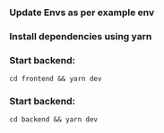 ### Update Envs as per example env

### Install dependencies using yarn

### Start backend:

```
cd frontend && yarn dev
```

### Start backend:

```
cd backend && yarn dev
```

